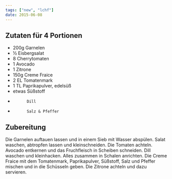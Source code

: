 ```yaml
---
tags: ["new", "lchf"]
date: 2015-06-08
---
```


## Zutaten für 4 Portionen
- 200g      Garnelen
- ½         Eisbergsalat
- 8         Cherrytomaten
- 1         Avocado
- 1         Zitrone
- 150g      Creme Fraice
- 2 EL      Tomatenmark
- 1 TL      Paprikapulver, edelsüß
- etwas     Süßstoff
-           Dill
-           Salz & Pfeffer

## Zubereitung
Die Garnelen auftauen lassen und in einem Sieb mit Wasser abspülen. Salat waschen, abtropfen lassen und kleinschneiden. Die Tomaten achteln. Avocado entkernen und das Fruchfleisch in Scheiben schneiden. Dill waschen und kleinhacken. Alles zusammen in Schalen anrichten.
Die Creme Fraice mit dem Tomatenmark, Paprikapulver, Süßstoff, Salz und Pfeffer mischen und in die Schüsseln geben.
Die Zitrone achteln und dazu servieren.
